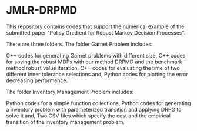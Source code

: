 # JMLR-DRPMD
This repository contains codes that support the numerical example of the submitted paper "Policy Gradient for Robust Markov Decision Processes".

There are three folders. The folder Garnet Problem includes:

C++ codes for generating Garnet problems with different size,
C++ codes for soving the robust MDPs with our method DRPMD and the benchmark method robust value iteration,
C++ codes for evaluating the time of two different inner tolerance selections and,
Python codes for plotting the error decreasing performence.

The folder Inventory Management Problem includes:

Python codes for a simple function collections,
Python codes for generating a inventory problem with parameterized transition and applying DRPG to solve it and,
Two CSV files which specify the cost and the empirical transition of the inventory management problem.
